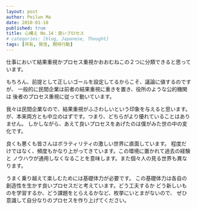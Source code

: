 ```yaml
---
layout: post
author: Peilun Ma
date: 2018-01-18
published: true
title: 心構え No.14：良いプロセス
# categories: [blog, Japanese, Thought]
tags: [共有, 発信, 期待行動]
---
```

仕事において結果重視かプロセス重視かおおむねこの２つに分類できると思っています。

もちろん、前提として正しいゴールを設定してるからこそ、議論に値するのですが、
一般的に民間企業は前者の結果重視に重きを置き、役所のような公的機関は
後者のプロセス重視に従って動いています。

我々は民間企業なので、結果重視がふさわしいという印象を与えると思います。
が、本来両方とも中立のはずです。つまり、どちらがより優れていることはありません。
しかしながら、あえて良いプロセスをあげたのは僕がみた世の中の変化です。

良くも悪くも皆さんはボラティリティの激しい世界に直面しています。
程度だけではなく、頻度もかなり上がってきています。この環境に置かれて過去の経験と
ノウハウが通用しなくなることを意味します。また個々人の見る世界も異なります。

うまく乗り越えて楽しむためには基礎体力が必要です。
この基礎体力は各自の創造性を生かす良いプロセスだと考えています。どう工夫するか
どう新しいものを学習するか、どう課題をとらえるかなど、枚挙にいとまがないので、
ぜひ意識して自分なりのプロセスを作り上げてください。
